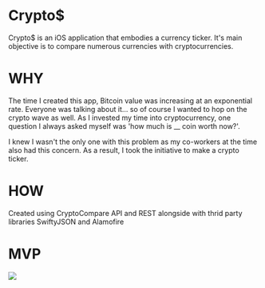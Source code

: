 # Crypto$

Crypto$ is an iOS application that embodies a currency ticker. It's main objective is to 
compare numerous currencies with cryptocurrencies. 


# WHY 

The time I created this app, Bitcoin value was increasing at an exponential rate. 
Everyone was talking about it... so of course I wanted to hop on the crypto wave as well. 
As I invested my time into cryptocurrency, one question I always asked myself was 
'how much is __ coin worth now?'.  

I knew I wasn't the only one with this problem as my co-workers at the time also had this concern.
As a result, I took the initiative to make a crypto ticker. 

# HOW

Created using CryptoCompare API and REST alongside with thrid party libraries SwiftyJSON and Alamofire

# MVP 

![](https://media.giphy.com/media/3mmdzYD4IS2WjkIhk4/giphy.gif)





